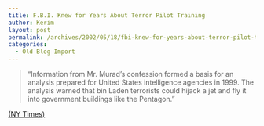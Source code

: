 ```yaml
---
title: F.B.I. Knew for Years About Terror Pilot Training
author: Kerim
layout: post
permalink: /archives/2002/05/18/fbi-knew-for-years-about-terror-pilot-training/
categories:
  - Old Blog Import
---
```


>   &#8220;Information from Mr. Murad&#8217;s confession formed a basis for an analysis prepared for United States intelligence agencies in 1999. The analysis warned that bin Laden terrorists could hijack a jet and fly it into government buildings like the Pentagon.&#8221;


<a href="http://www.nytimes.com/2002/05/18/politics/18FLIG.html" onclick="_gaq.push(['_trackEvent', 'outbound-article', 'http://www.nytimes.com/2002/05/18/politics/18FLIG.html', '(NY Times)']);" >(NY Times)</a>

